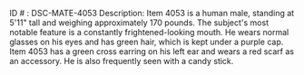 ID # : DSC-MATE-4053
Description: Item 4053 is a human male, standing at 5'11" tall and weighing approximately 170 pounds. The subject's most notable feature is a constantly frightened-looking mouth. He wears normal glasses on his eyes and has green hair, which is kept under a purple cap. Item 4053 has a green cross earring on his left ear and wears a red scarf as an accessory. He is also frequently seen with a candy stick.